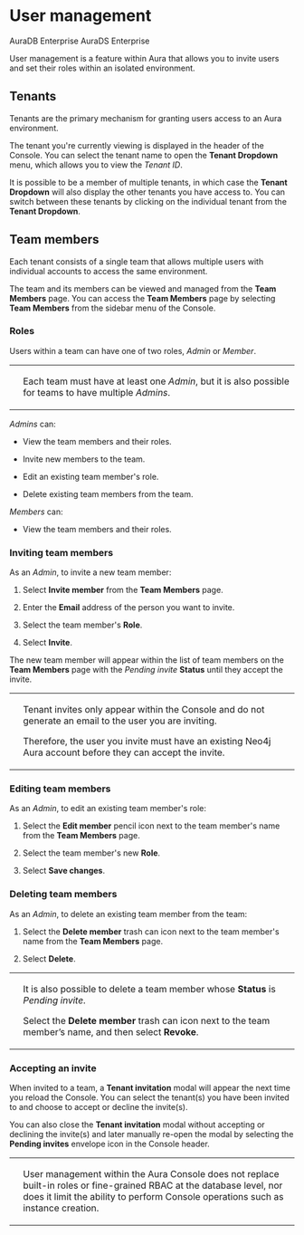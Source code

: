 <div>

<div>

# User management

</div>

<div>

<div>

<div>

AuraDB Enterprise AuraDS Enterprise

</div>

<div>

User management is a feature within Aura that allows you to invite users
and set their roles within an isolated environment.

</div>

</div>

</div>

<div>

## Tenants

<div>

<div>

Tenants are the primary mechanism for granting users access to an Aura
environment.

</div>

<div>

The tenant you're currently viewing is displayed in the header of the
Console. You can select the tenant name to open the **Tenant Dropdown**
menu, which allows you to view the *Tenant ID*.

</div>

<div>

It is possible to be a member of multiple tenants, in which case the
**Tenant Dropdown** will also display the other tenants you have access
to. You can switch between these tenants by clicking on the individual
tenant from the **Tenant Dropdown**.

</div>

</div>

</div>

<div>

## Team members

<div>

<div>

Each tenant consists of a single team that allows multiple users with
individual accounts to access the same environment.

</div>

<div>

The team and its members can be viewed and managed from the **Team
Members** page. You can access the **Team Members** page by selecting
**Team Members** from the sidebar menu of the Console.

</div>

<div>

### Roles

<div>

Users within a team can have one of two roles, *Admin* or *Member*.

</div>

<div>

<div>

<table>
<tbody><tr>
<td>
<i></i>
</td>
<td>
<div>
<p>Each team must have at least one <em>Admin</em>, but it is also possible for teams to have multiple <em>Admins</em>.</p>
</div>
</td>
</tr>
</tbody></table>

</div>

</div>

<div>

*Admins* can:

</div>

<div>

-   View the team members and their roles.

-   Invite new members to the team.

-   Edit an existing team member's role.

-   Delete existing team members from the team.

</div>

<div>

*Members* can:

</div>

<div>

-   View the team members and their roles.

</div>

</div>

<div>

### Inviting team members

<div>

As an *Admin*, to invite a new team member:

</div>

<div>

1.  Select **Invite member** from the **Team Members** page.

2.  Enter the **Email** address of the person you want to invite.

3.  Select the team member's **Role**.

4.  Select **Invite**.

</div>

<div>

The new team member will appear within the list of team members on the
**Team Members** page with the *Pending invite* **Status** until they
accept the invite.

</div>

<div>

<div>

<table>
<tbody><tr>
<td>
<i></i>
</td>
<td>
<div>
<p>Tenant invites only appear within the Console and do not generate an email to the user you are inviting.</p>
</div>
<div>
<p>Therefore, the user you invite must have an existing <a>Neo4j Aura account</a> before they can <a>accept the invite</a>.</p>
</div>
</td>
</tr>
</tbody></table>

</div>

</div>

</div>

<div>

### Editing team members

<div>

As an *Admin*, to edit an existing team member's role:

</div>

<div>

1.  Select the **Edit member** pencil icon next to the team member's
    name from the **Team Members** page.

2.  Select the team member's new **Role**.

3.  Select **Save changes**.

</div>

</div>

<div>

### Deleting team members

<div>

As an *Admin*, to delete an existing team member from the team:

</div>

<div>

1.  Select the **Delete member** trash can icon next to the team
    member's name from the **Team Members** page.

2.  Select **Delete**.

</div>

<div>

<div>

<table>
<tbody><tr>
<td>
<i></i>
</td>
<td>
<div>
<p>It is also possible to delete a team member whose <strong>Status</strong> is <em>Pending invite</em>.</p>
</div>
<div>
<p>Select the <strong>Delete member</strong> trash can icon next to the team member’s name, and then select <strong>Revoke</strong>.</p>
</div>
</td>
</tr>
</tbody></table>

</div>

</div>

</div>

<div>

### Accepting an invite

<div>

When invited to a team, a **Tenant invitation** modal will appear the
next time you reload the Console. You can select the tenant(s) you have
been invited to and choose to accept or decline the invite(s).

</div>

<div>

You can also close the **Tenant invitation** modal without accepting or
declining the invite(s) and later manually re-open the modal by
selecting the **Pending invites** envelope icon in the Console header.

</div>

<div>

<div>

<table>
<tbody><tr>
<td>
<i></i>
</td>
<td>
<div>
<p>User management within the Aura Console does not replace built-in roles or fine-grained RBAC at the database level, nor does it limit the ability to perform Console operations such as instance creation.</p>
</div>
</td>
</tr>
</tbody></table>

</div>

</div>

</div>

</div>

</div>

</div>
